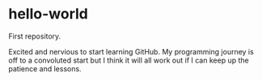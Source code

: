 # hello-world
First repository.

Excited and nervious to start learning GitHub. My programming journey is 
off to a convoluted start but I think it will all work out if I can keep up the patience and lessons. 
